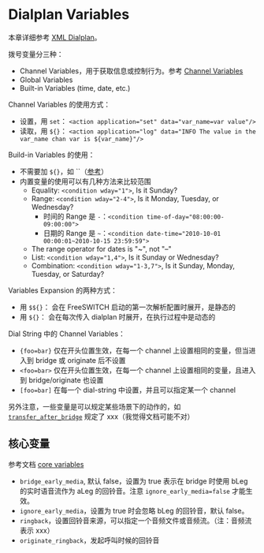 # Dialplan Variables

本章详细参考 [XML Dialplan](https://freeswitch.org/confluence/display/FREESWITCH/XML+Dialplan)。

拨号变量分三种：
- Channel Variables，用于获取信息或控制行为。参考 [Channel Variables](https://freeswitch.org/confluence/display/FREESWITCH/Channel+Variables)
- Global Variables
- Built-in Variables (time, date, etc.)

Channel Variables 的使用方式：
- 设置，用 `set`： `<action application="set" data="var_name=var value"/>`
- 读取，用 `${}`： `<action application="log" data="INFO The value in the var_name chan var is ${var_name}"/>`

Build-in Variables 的使用：
- 不需要加 `${}`，如 ``（[参考](https://developer.signalwire.com/freeswitch/FreeSWITCH-Explained/Dialplan/XML-Dialplan/#built-in-variables)）
- 内置变量的使用可以有几种方法来比较范围
  - Equality: `<condition wday="1">`, Is it Sunday?
  - Range: `<condition wday="2-4">`, Is it Monday, Tuesday, or Wednesday?
    - 时间的 Range 是 `-`：`<condition time-of-day="08:00:00-09:00:00">`
    - 日期的 Range 是 `~`：`<condition date-time="2010-10-01 00:00:01~2010-10-15 23:59:59">`
  - The range operator for dates is "~", not "–"
  - List: `<condition wday="1,4">`, Is it Sunday or Wednesday?
  - Combination: `<condition wday="1-3,7">`, Is it Sunday, Monday, Tuesday, or Saturday?

Variables Expansion 的两种方式：
- 用 `$${}`： 会在 FreeSWITCH 启动的第一次解析配置时展开，是静态的
- 用 `${}`： 会在每次传入 dialplan 时展开，在执行过程中是动态的

Dial String 中的 Channel Variables：
- `{foo=bar}` 仅在开头位置生效，在每一个 channel 上设置相同的变量，但当进入到 bridge 或 originate 后不设置
- `<foo=bar>` 仅在开头位置生效，在每一个 channel 上设置相同的变量，且进入到 bridge/originate 也设置
- `[foo=bar]` 在每一个 dial-string 中设置，并且可以指定某一个 channel

另外注意，一些变量是可以规定某些场景下的动作的，如 [`transfer_after_bridge`](https://developer.signalwire.com/freeswitch/FreeSWITCH-Explained/Dialplan/Variables-Archive/x__Variables_6587314/#transfer_after_bridge) 规定了 xxx（我觉得文档可能不对）


## 核心变量

参考文档 [core variables](https://developer.signalwire.com/freeswitch/FreeSWITCH-Explained/Dialplan/Variables-WIP/Switch-core-variables_7766279/#bridge_early_media)

- `bridge_early_media`, 默认 false，设置为 true 表示在 bridge 时使用 bLeg 的实时语音流作为 aLeg 的回铃音。注意 `ignore_early_media=false` 才能生效。
- `ignore_early_media`，设置为 true 时会忽略 bLeg 的回铃音，默认 false。
- `ringback`，设置回铃音来源，可以指定一个音频文件或音频流。（注：音频流表示 xxx）
- `originate_ringback`，发起呼叫时候的回铃音
